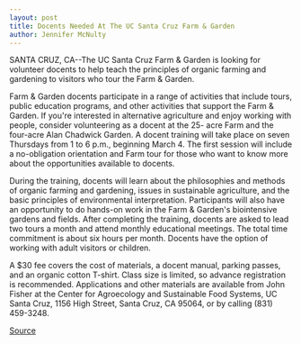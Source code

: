 ```yaml
---
layout: post
title: Docents Needed At The UC Santa Cruz Farm & Garden
author: Jennifer McNulty
---
```


SANTA CRUZ, CA--The UC Santa Cruz Farm & Garden is looking for volunteer docents to help teach the principles of organic farming and gardening to visitors who tour the Farm & Garden.

Farm & Garden docents participate in a range of activities that include tours, public education programs, and other activities that support the Farm & Garden. If you're interested in alternative agriculture and enjoy working with people, consider volunteering as a docent at the 25- acre Farm and the four-acre Alan Chadwick Garden. A docent training will take place on seven Thursdays from 1 to 6 p.m., beginning March 4. The first session will include a no-obligation orientation and Farm tour for those who want to know more about the opportunities available to docents.

During the training, docents will learn about the philosophies and methods of organic farming and gardening, issues in sustainable agriculture, and the basic principles of environmental interpretation. Participants will also have an opportunity to do hands-on work in the Farm & Garden's biointensive gardens and fields. After completing the training, docents are asked to lead two tours a month and attend monthly educational meetings. The total time commitment is about six hours per month. Docents have the option of working with adult visitors or children.

A $30 fee covers the cost of materials, a docent manual, parking passes, and an organic cotton T-shirt. Class size is limited, so advance registration is recommended. Applications and other materials are available from John Fisher at the Center for Agroecology and Sustainable Food Systems, UC Santa Cruz, 1156 High Street, Santa Cruz, CA 95064, or by calling (831) 459-3248.

[Source](http://www1.ucsc.edu/news_events/press_releases/archive/98-99/02-99/FGdocents.htm "Permalink to UC Santa Cruz: UCSC Docents needed")